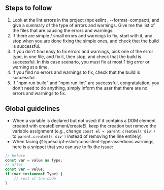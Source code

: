 ## Steps to follow
1. Look at the lint errors in the project (npx eslint . --format=compact), and give a summary of the type of errors and warnings. Give me the list of the files that are causing the errors and warnings.
2. If there are simple / small errors and warnings to fix, start with it, and stop when you are done fixing the simple ones, and check that the build is successful.
3. If you don't find easy to fix errors and warnings, pick one of the error type, in one file, and fix it, then stop, and check that the build is successful. In this case scenario, you must fix at most 1 big error or warning at a time.
4. If you find no errors and warnings to fix, check that the build is successful
5. If "npm run build" and "npm run lint" are successful, congratulation, you don't need to do anything, simply inform the user that there are no errors and warnings to fix.

## Global guidelines
- When a variable is declared but not used: if it contains a DOM element created with createElement/createEl, keep the creation but remove the variable assignment (e.g., change `const el = parent.createEl('div')` to `parent.createEl('div')` instead of removing the line entirely)
- When facing @typescript-eslint/consistent-type-assertions warnings, here is a snippet that you can use to fix the issue:
```ts
// before
const var = value as Type;
// after
const var = value;
if (var instanceof Type) {
    // rest of the code
}
```